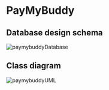 # PayMyBuddy

##  Database design schema
![paymybuddyDatabase](https://github.com/igorok-vin/paymybuddy/assets/51808003/89e8a662-2ebe-4f46-a503-f2c03dfff8c0)


##  Class diagram
![paymybuddyUML](https://github.com/igorok-vin/paymybuddy/assets/51808003/11c47047-c350-4491-b542-0ed3222b7aa5)


